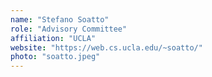 ```yaml
---
name: "Stefano Soatto"
role: "Advisory Committee"
affiliation: "UCLA"
website: "https://web.cs.ucla.edu/~soatto/"
photo: "soatto.jpeg"
---
```

